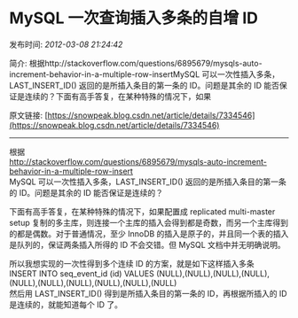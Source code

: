 # MySQL 一次查询插入多条的自增 ID

发布时间: *2012-03-08 21:24:42*

简介: 根据http://stackoverflow.com/questions/6895679/mysqls-auto-increment-behavior-in-a-multiple-row-insertMySQL 可以一次性插入多条，LAST_INSERT_ID() 返回的是所插入条目的第一条的 ID。问题是其余的 ID 能否保证是连续的？下面有高手答复，在某种特殊的情况下，如果

原文链接: [https://snowpeak.blog.csdn.net/article/details/7334546](https://snowpeak.blog.csdn.net/article/details/7334546)

---------

根据   
http://stackoverflow.com/questions/6895679/mysqls-auto-increment-behavior-in-a-multiple-row-insert   
MySQL 可以一次性插入多条，LAST_INSERT_ID() 返回的是所插入条目的第一条的 ID。问题是其余的 ID 能否保证是连续的？   
  
  
下面有高手答复，在某种特殊的情况下，如果配置成 replicated multi-master setup 复制的多主库，则连接一个主库的插入会得到都是奇数，而另一个主库得到的都是偶数。对于普通情况，至少 InnoDB 的插入是原子的，并且同一个表的插入是队列的，保证两条插入所得的 ID 不会交错。但 MySQL 文档中并无明确说明。   
  
  
所以我想实现的一次性得到多个连续 ID 的方案，就是如下这样插入多条   
INSERT INTO seq_event_id (id) VALUES (NULL),(NULL),(NULL),(NULL),(NULL),(NULL),(NULL),(NULL),(NULL),(NULL)   
然后用 LAST_INSERT_ID() 得到是所插入条目的第一条的 ID，再根据所插入的 ID 是连续的，就能知道每个 ID 了。